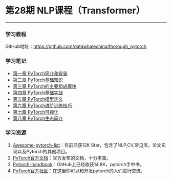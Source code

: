 # 第28期 NLP课程（Transformer）

---

### 学习教程

GitHub地址：https://github.com/datawhalechina/thorough_pytorch

### 学习笔记

* [第一章 PyTorch简介和安装](docs/thorough_pytorch/chapter01.md)
* [第二章 PyTorch基础知识](docs/thorough_pytorch/chapter02.md)
* [第三章 PyTorch的主要组成模块](docs/thorough_pytorch/chapter03.md)
* [第四章 PyTorch基础实战](docs/thorough_pytorch/chapter04.md)
* [第五章 PyTorch模型定义](docs/thorough_pytorch/chapter05.md)
* [第六章 PyTorch进阶训练技巧](docs/thorough_pytorch/chapter06.md)
* [第七章 PyTorch可视化](docs/thorough_pytorch/chapter07.md)
* [第八章 PyTorch生态简介](docs/thorough_pytorch/chapter08.md)

### 学习资源

1. [Awesome-pytorch-list](https://github.com/bharathgs/Awesome-pytorch-list)：目前已获12K Star，包含了NLP,CV,常见库，论文实现以及Pytorch的其他项目。
2. [PyTorch官方文档](https://pytorch.org/docs/stable/index.html)：官方发布的文档，十分丰富。
3. [Pytorch-handbook](https://github.com/zergtant/pytorch-handbook)：GitHub上已经收获14.8K，pytorch手中书。
4. [PyTorch官方社区](https://discuss.pytorch.org/)：在这里你可以和开发pytorch的人们进行交流。



